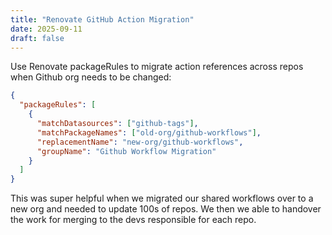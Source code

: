 ```yaml
---
title: "Renovate GitHub Action Migration"
date: 2025-09-11
draft: false
---
```


Use Renovate packageRules to migrate action references across repos when Github org needs to be changed:

```json
{
  "packageRules": [
    {
      "matchDatasources": ["github-tags"],
      "matchPackageNames": ["old-org/github-workflows"],
      "replacementName": "new-org/github-workflows",
      "groupName": "Github Workflow Migration"
    }
  ]
}
```

This was super helpful when we migrated our shared workflows over to a new org and needed to update 100s of repos. We then we able to handover the work for merging to the devs responsible for each repo.
